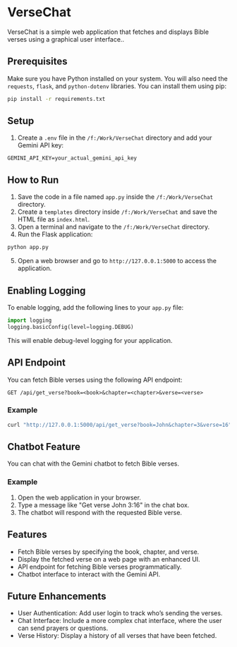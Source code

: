 # VerseChat

VerseChat is a simple web application that fetches and displays Bible verses using a graphical user interface..

## Prerequisites

Make sure you have Python installed on your system. You will also need the `requests`, `flask`, and `python-dotenv` libraries. You can install them using pip:

```sh
pip install -r requirements.txt
```

## Setup

1. Create a `.env` file in the `/f:/Work/VerseChat` directory and add your Gemini API key:

```env
GEMINI_API_KEY=your_actual_gemini_api_key
```

## How to Run

1. Save the code in a file named `app.py` inside the `/f:/Work/VerseChat` directory.
2. Create a `templates` directory inside `/f:/Work/VerseChat` and save the HTML file as `index.html`.
3. Open a terminal and navigate to the `/f:/Work/VerseChat` directory.
4. Run the Flask application:

```sh
python app.py
```

5. Open a web browser and go to `http://127.0.0.1:5000` to access the application.

## Enabling Logging

To enable logging, add the following lines to your `app.py` file:

```python
import logging
logging.basicConfig(level=logging.DEBUG)
```

This will enable debug-level logging for your application.

## API Endpoint

You can fetch Bible verses using the following API endpoint:

```
GET /api/get_verse?book=<book>&chapter=<chapter>&verse=<verse>
```

### Example

```sh
curl "http://127.0.0.1:5000/api/get_verse?book=John&chapter=3&verse=16"
```

## Chatbot Feature

You can chat with the Gemini chatbot to fetch Bible verses.

### Example

1. Open the web application in your browser.
2. Type a message like "Get verse John 3:16" in the chat box.
3. The chatbot will respond with the requested Bible verse.

## Features

- Fetch Bible verses by specifying the book, chapter, and verse.
- Display the fetched verse on a web page with an enhanced UI.
- API endpoint for fetching Bible verses programmatically.
- Chatbot interface to interact with the Gemini API.

## Future Enhancements

- User Authentication: Add user login to track who’s sending the verses.
- Chat Interface: Include a more complex chat interface, where the user can send prayers or questions.
- Verse History: Display a history of all verses that have been fetched.
